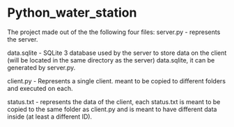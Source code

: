 # Python_water_station

The project made out of the the following four files:
server.py - represents the server.

data.sqlite - SQLite 3 database used by the server to store data on the client (will be located in
the same directory as the server)  data.sqlite, it can be generated by server.py.

client.py - Represents a single client. meant to be copied to different folders and executed on
each.

status.txt - represents the data of the client, each status.txt is meant to be copied to the same
folder as client.py and is meant to have different data inside (at least a different ID).



